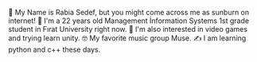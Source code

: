 🐧 My Name is Rabia Sedef, but you might come across me as sunburn on internet!
🤖 I'm a 22 years old Management İnformation Systems 1st grade student in Fırat University right now.
👾 I'm also interested in video games and trying learn unity.
🤓 My favorite music group Muse.
✍️ I am learning python and c++ these days.
